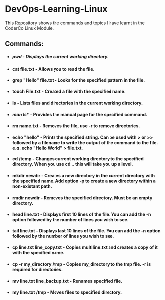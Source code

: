 # DevOps-Learning-Linux
This Repository shows the commands and topics I have learnt in the CoderCo Linux Module.

## Commands:

- ##### **pwd** - Displays the current working directory.
- #### **cat file.txt** - Allows you to read the file.
- #### **grep "Hello" file.txt** - Looks for the specified pattern in the file.
- #### **touch File.txt** - Created a file with the specified name.
- #### **ls** - Lists files and directories in the current working directory.
- #### *man ls** - Provides the manual page for the specified command.
- #### **rm name.txt** - Removes the file, use -r to remove directories.
- #### **echo "hello"** - Prints the specified string. Can be used with > or >> followed by a filename to write the output of the command to the file. e.g. echo "Hello World" > file.txt.
- #### **cd /temp** - Changes current working directory to the specified directory. When you use cd .. this will take you up a level.
- #### **mkdir newdir** - Creates a new directory in the current directory with the specified name. Add option -p to create a new directory within a non-existant path.
- #### **rmdir newdir** - Removes the specified directory. Must be an empty directory.
- #### **head line.txt** - Displays first 10 lines of the file. You can add the -n option followed by the number of lines you wish to see.
- #### **tail line.txt** - Displays last 10 lines of the file. You can add the -n option followed by the number of lines you wish to see.
- #### **cp line.txt line_copy.txt** - Copies multiline.txt and creates a copy of it with the specified name.
- #### **cp -r my_directory /tmp** - Copies my_directory to the tmp file. -r is required for directories.
- #### **mv line.txt line_backup.txt** - Renames specified file.
- #### **my line.txt /tmp** - Moves files to specified directory. 

